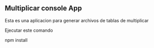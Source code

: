 ## Multiplicar console App

Esta es una aplicacion para generar archivos de tablas de multiplicar

Ejecutar este comando

npm install
